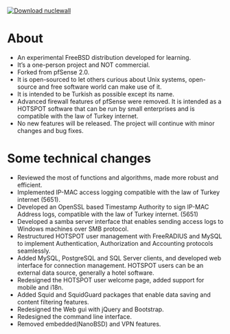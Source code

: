 [![Download nuclewall](https://img.shields.io/sourceforge/dt/nuclewall.svg)](https://sourceforge.net/projects/nuclewall/files/latest/download)
# About

- An experimental FreeBSD distribution developed for learning.
- It’s a one-person project and NOT commercial.
- Forked from pfSense 2.0.
- It is open-sourced to let others curious about Unix systems, open-source and free software world can make use of it.
- It is intended to be Turkish as possible except its name.
- Advanced firewall features of pfSense were removed. It is intended as a HOTSPOT software that can be run by small enterprises and is compatible with the law of Turkey internet.
- No new features will be released. The project will continue with minor changes and bug fixes.


# Some technical changes

- Reviewed the most of functions and algorithms, made more robust and efficient.
- Implemented IP-MAC access logging compatible with the law of Turkey internet (5651).
- Developed an OpenSSL based Timestamp Authority to sign IP-MAC Address logs, compatible with the law of Turkey internet. (5651)
- Developed a samba server interface that enables sending access logs to Windows machines over SMB protocol.
- Restructured HOTSPOT user management with FreeRADIUS and MySQL to implement Authentication, Authorization and Accounting protocols seamlessly.
- Added MySQL, PostgreSQL and SQL Server clients, and developed web interface for connection management.
  HOTSPOT users can be an external data source, generally a hotel software.
- Redesigned the HOTSPOT user welcome page, added support for mobile and i18n.
- Added Squid and SquidGuard packages that enable data saving and content filtering features.
- Redesigned the Web gui with jQuery and Bootstrap.
- Redesigned the command line interface.
- Removed embedded(NanoBSD) and VPN features.
